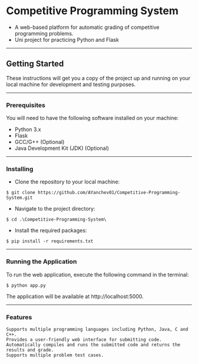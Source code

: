 # Competitive Programming System
 - A web-based platform for automatic grading of competitive programming problems.
 - Uni project for practicing Python and Flask

---
## Getting Started

These instructions will get you a copy of the project up and running on your local machine for development and testing purposes.

---
### Prerequisites

You will need to have the following software installed on your machine:

   * Python 3.x
   * Flask
   * GCC/G++ (Optional) 
   * Java Development Kit (JDK) (Optional)

---
### Installing

- Clone the repository to your local machine:

```
$ git clone https://github.com/AYanchev01/Competitive-Programming-System.git
```

- Navigate to the project directory:

```
$ cd .\Competitive-Programming-System\
```

- Install the required packages:

```
$ pip install -r requirements.txt
```

---
### Running the Application

To run the web application, execute the following command in the terminal:

```
$ python app.py
```

The application will be available at http://localhost:5000.

---
### Features

    Supports multiple programming languages including Python, Java, C and C++.
    Provides a user-friendly web interface for submitting code.
    Automatically compiles and runs the submitted code and returns the results and grade.
    Supports multiple problem test cases.
